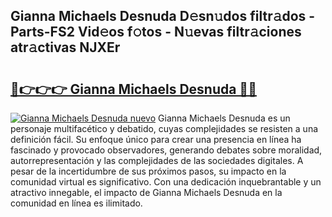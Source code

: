 ## Gianna Michaels Desnuda D𝚎sn𝚞dos filtr𝚊dos - Parts-FS2 Vid𝚎os f𝚘tos - N𝚞evas filtr𝚊ciones atr𝚊ctivas NJXEr

# <h2><a href="http://mb8jg4.tromn.icu/?c=Gianna+Michaels+Desnuda">🔗👉👉👉 Gianna Michaels Desnuda 🔗🔗</a></h2>

[![Gianna Michaels Desnuda nuevo](https://i.imgur.com/pEAQMta.gif)](http://mb8jg4.tromn.icu/?c=Gianna+Michaels+Desnuda)
Gianna Michaels Desnuda es un personaje multifacético y debatido, cuyas complejidades se resisten a una definición fácil.  Su enfoque único para crear una presencia en línea ha fascinado y provocado observadores, generando debates sobre moralidad, autorrepresentación y las complejidades de las sociedades digitales. A pesar de la incertidumbre de sus próximos pasos, su impacto en la comunidad virtual es significativo. Con una dedicación inquebrantable y un atractivo innegable, el impacto de Gianna Michaels Desnuda en la comunidad en línea es ilimitado.
